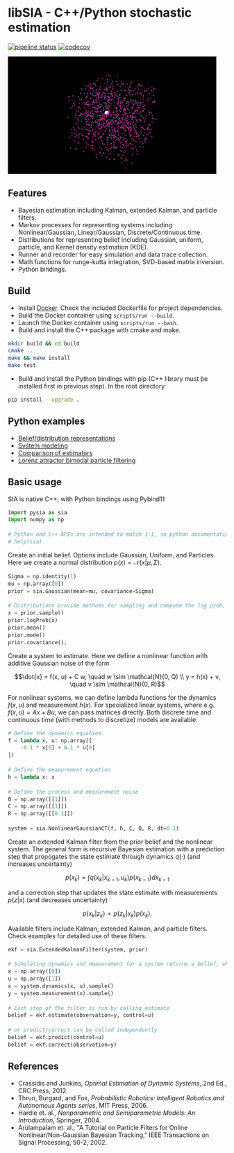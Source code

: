 # libSIA - C++/Python stochastic estimation

[![pipeline status](https://gitlab.com/parkerowan/libsia/badges/master/pipeline.svg)](https://gitlab.com/parkerowan/libsia/commits/master)
[![codecov](https://codecov.io/gl/parkerowan/libsia/branch/master/graph/badge.svg)](https://codecov.io/gl/parkerowan/libsia)

![Demo particle filter for Lorenz attractor system](./demo.gif)

## Features
- Bayesian estimation including Kalman, extended Kalman, and particle filters.
- Markov processes for representing systems including Nonlinear/Gaussian, Linear/Gaussian, Discrete/Continuous time.
- Distributions for representing belief including Gaussian, uniform, particle, and Kernel density estimation (KDE).
- Runner and recorder for easy simulation and data trace collection.
- Math functions for runge-kutta integration, SVD-based matrix inversion.
- Python bindings.

## Build
- Install [Docker](https://www.docker.com/).  Check the included Dockerfile for project dependencies.
- Build the Docker container using `scripts/run --build`.
- Launch the Docker container using `scripts/run --bash`.
- Build and install the C++ package with cmake and make.
```bash
mkdir build && cd build
cmake ..
make && make install
make test
```
- Build and install the Python bindings with pip (C++ library must be installed first in previous step).  In the root directory
```bash
pip install --upgrade .
```

## Python examples
- [Belief/distribution representations](./examples/belief/README.md)
- [System modeling](./examples/models/README.md)
- [Comparison of estimators](./examples/estimators/README.md)
- [Lorenz attractor bimodal particle filtering](./examples/lorenz/README.md)

## Basic usage

SIA is native C++, with Python bindings using Pybind11


```python
import pysia as sia
import numpy as np

# Python and C++ APIs are intended to match 1:1, so python documentation is helpful for both
# help(sia)
```

Create an initial belief.  Options include Gaussian, Uniform, and Particles.  Here we create a normal distribution $`p(x) = \mathcal{N}(x|\mu, \Sigma)`$.


```python
Sigma = np.identity(1)
mu = np.array([0])
prior = sia.Gaussian(mean=mu, covariance=Sigma)

# Distributions provide methods for sampling and compute the log prob, mean, covariance, and mode
x = prior.sample()
prior.logProb(x)
prior.mean()
prior.mode()
prior.covariance();
```

Create a system to estimate.  Here we define a nonlinear function with additive Gaussian noise of the form
```math
\dot{x} = f(x, u) + C w, \quad w \sim \mathcal{N}(0, Q) \\
y = h(x) + v, \quad v \sim \mathcal{N}(0, R)
```
For nonlinear systems, we can define lambda functions for the dynamics $`f(x,u)`$ and measurement $`h(x)`$.  For specialized linear systems, where e.g. $`f(x,u) = Ax + Bu`$, we can pass matrices directly.  Both discrete time and continuous time (with methods to discretize) models are available.


```python
# Define the dynamics equation
f = lambda x, u: np.array([
    -0.1 * x[0] + 0.1 * u[0]
])

# Define the measurement equation
h = lambda x: x

# Define the process and measurement noise
Q = np.array([[1]])
C = np.array([[1]])
R = np.array([[0.1]])

system = sia.NonlinearGaussianCT(f, h, C, Q, R, dt=0.1)
```

Create an extended Kalman filter from the prior belief and the nonlinear system.  The general form is recursive Bayesian estimation with a prediction step that propogates the state estimate through dynamics $`q(\cdot)`$ (and increases uncertainty)
```math
p(x_k) = \int q(x_k | x_{k-1}, u_k) p(x_{k-1}) dx_{k-1}
```
and a correction step that updates the state estimate with measurements $`p(z|x)`$ (and decreases uncertainty)
```math
p(x_k | z_k) \propto p(z_k | x_k) p(x_k).
```
Available filters include Kalman, extended Kalman, and particle filters.  Check examples for detailed use of these filters.


```python
ekf = sia.ExtendedKalmanFilter(system, prior)

# Simulating dynamics and measurement for a system returns a belief, which can be sampled
x = np.array([0])
u = np.array([1])
x = system.dynamics(x, u).sample()
y = system.measurement(x).sample()

# Each step of the filter is run by calling estimate
belief = ekf.estimate(observation=y, control=u)

# or predict/correct can be called independently
belief = ekf.predict(control=u)
belief = ekf.correct(observation=y)
```

## References
- Crassidis and Junkins, *Optimal Estimation of Dynamic Systems*, 2nd Ed., CRC Press, 2012.
- Thrun, Burgard, and Fox, *Probabilistic Robotics: Intelligent Robotics and Autonomous Agents series*, MIT Press, 2006.
- Hardle et. al., *Nonparametric and Semiparametric Models: An Introduction*, Springer, 2004.
- Arulampalam et. al., "A Tutorial on Particle Filters for Online Nonlinear/Non-Gaussian Bayesian Tracking," IEEE Transactions on Signal Processing, 50-2, 2002.
